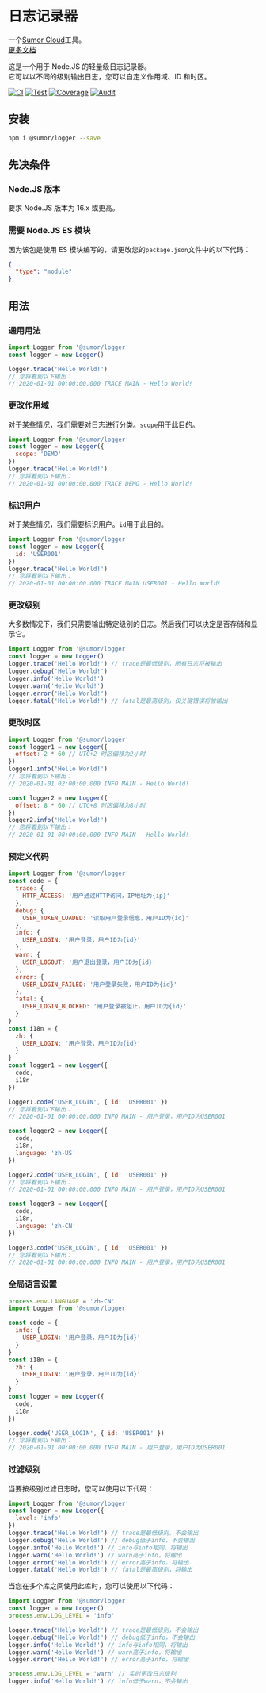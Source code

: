 # 日志记录器

一个[Sumor Cloud](https://sumor.cloud)工具。  
[更多文档](https://sumor.cloud/logger)  

这是一个用于 Node.JS 的轻量级日志记录器。  
它可以以不同的级别输出日志，您可以自定义作用域、ID 和时区。  

[![CI](https://github.com/sumor-cloud/logger/actions/workflows/ci.yml/badge.svg)](https://github.com/sumor-cloud/logger/actions/workflows/ci.yml)
[![Test](https://github.com/sumor-cloud/logger/actions/workflows/ut.yml/badge.svg)](https://github.com/sumor-cloud/logger/actions/workflows/ut.yml)
[![Coverage](https://github.com/sumor-cloud/logger/actions/workflows/coverage.yml/badge.svg)](https://github.com/sumor-cloud/logger/actions/workflows/coverage.yml)
[![Audit](https://github.com/sumor-cloud/logger/actions/workflows/audit.yml/badge.svg)](https://github.com/sumor-cloud/logger/actions/workflows/audit.yml)

## 安装

```bash
npm i @sumor/logger --save
```

## 先决条件

### Node.JS 版本

要求 Node.JS 版本为 16.x 或更高。

### 需要 Node.JS ES 模块

因为该包是使用 ES 模块编写的，请更改您的`package.json`文件中的以下代码：

```json
{
  "type": "module"
}
```

## 用法

### 通用用法

```js
import Logger from '@sumor/logger'
const logger = new Logger()

logger.trace('Hello World!')
// 您将看到以下输出：
// 2020-01-01 00:00:00.000 TRACE MAIN - Hello World!
```

### 更改作用域

对于某些情况，我们需要对日志进行分类。`scope`用于此目的。

```js
import Logger from '@sumor/logger'
const logger = new Logger({
  scope: 'DEMO'
})
logger.trace('Hello World!')
// 您将看到以下输出：
// 2020-01-01 00:00:00.000 TRACE DEMO - Hello World!
```

### 标识用户

对于某些情况，我们需要标识用户。`id`用于此目的。

```js
import Logger from '@sumor/logger'
const logger = new Logger({
  id: 'USER001'
})
logger.trace('Hello World!')
// 您将看到以下输出：
// 2020-01-01 00:00:00.000 TRACE MAIN USER001 - Hello World!
```

### 更改级别

大多数情况下，我们只需要输出特定级别的日志。然后我们可以决定是否存储和显示它。

```js
import Logger from '@sumor/logger'
const logger = new Logger()
logger.trace('Hello World!') // trace是最低级别，所有日志将被输出
logger.debug('Hello World!')
logger.info('Hello World!')
logger.warn('Hello World!')
logger.error('Hello World!')
logger.fatal('Hello World!') // fatal是最高级别，仅关键错误将被输出
```

### 更改时区

```js
import Logger from '@sumor/logger'
const logger1 = new Logger({
  offset: 2 * 60 // UTC+2 时区偏移为2小时
})
logger1.info('Hello World!')
// 您将看到以下输出：
// 2020-01-01 02:00:00.000 INFO MAIN - Hello World!

const logger2 = new Logger({
  offset: 8 * 60 // UTC+8 时区偏移为8小时
})
logger2.info('Hello World!')
// 您将看到以下输出：
// 2020-01-01 08:00:00.000 INFO MAIN - Hello World!
```

### 预定义代码

```js
import Logger from '@sumor/logger'
const code = {
  trace: {
    HTTP_ACCESS: '用户通过HTTP访问，IP地址为{ip}'
  },
  debug: {
    USER_TOKEN_LOADED: '读取用户登录信息，用户ID为{id}'
  },
  info: {
    USER_LOGIN: '用户登录，用户ID为{id}'
  },
  warn: {
    USER_LOGOUT: '用户退出登录，用户ID为{id}'
  },
  error: {
    USER_LOGIN_FAILED: '用户登录失败，用户ID为{id}'
  },
  fatal: {
    USER_LOGIN_BLOCKED: '用户登录被阻止，用户ID为{id}'
  }
}
const i18n = {
  zh: {
    USER_LOGIN: '用户登录，用户ID为{id}'
  }
}
const logger1 = new Logger({
  code,
  i18n
})

logger1.code('USER_LOGIN', { id: 'USER001' })
// 您将看到以下输出：
// 2020-01-01 00:00:00.000 INFO MAIN - 用户登录，用户ID为USER001

const logger2 = new Logger({
  code,
  i18n,
  language: 'zh-US'
})

logger2.code('USER_LOGIN', { id: 'USER001' })
// 您将看到以下输出：
// 2020-01-01 00:00:00.000 INFO MAIN - 用户登录，用户ID为USER001

const logger3 = new Logger({
  code,
  i18n,
  language: 'zh-CN'
})

logger3.code('USER_LOGIN', { id: 'USER001' })
// 您将看到以下输出：
// 2020-01-01 00:00:00.000 INFO MAIN - 用户登录，用户ID为USER001
```

### 全局语言设置

```js
process.env.LANGUAGE = 'zh-CN'
import Logger from '@sumor/logger'

const code = {
  info: {
    USER_LOGIN: '用户登录，用户ID为{id}'
  }
}
const i18n = {
  zh: {
    USER_LOGIN: '用户登录，用户ID为{id}'
  }
}
const logger = new Logger({
  code,
  i18n
})

logger.code('USER_LOGIN', { id: 'USER001' })
// 您将看到以下输出：
// 2020-01-01 00:00:00.000 INFO MAIN - 用户登录，用户ID为USER001
```

### 过滤级别

当要按级别过滤日志时，您可以使用以下代码：

```js
import Logger from '@sumor/logger'
const logger = new Logger({
  level: 'info'
})
logger.trace('Hello World!') // trace是最低级别，不会输出
logger.debug('Hello World!') // debug低于info，不会输出
logger.info('Hello World!') // info与info相同，将输出
logger.warn('Hello World!') // warn高于info，将输出
logger.error('Hello World!') // error高于info，将输出
logger.fatal('Hello World!') // fatal是最高级别，将输出
```

当您在多个库之间使用此库时，您可以使用以下代码：

```js
import Logger from '@sumor/logger'
const logger = new Logger()
process.env.LOG_LEVEL = 'info'

logger.trace('Hello World!') // trace是最低级别，不会输出
logger.debug('Hello World!') // debug低于info，不会输出
logger.info('Hello World!') // info与info相同，将输出
logger.warn('Hello World!') // warn高于info，将输出
logger.error('Hello World!') // error高于info，将输出

process.env.LOG_LEVEL = 'warn' // 实时更改日志级别
logger.info('Hello World!') // info低于warn，不会输出
```